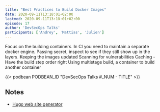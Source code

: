 ```yaml
---
title: "Best Practices to Build Docker Images"
date: 2020-09-11T13:18:01+02:00
lastmod: 2020-09-11T13:18:01+02:00
episode: 17
author: 'DevSecOps Talks'
participants: ['Andrey', 'Mattias', 'Julien']
---
```


Focus on the building containers.
In CI you need to maintain a separate docker engine. 
Passing secret, inspect to see if they still show up in the layers.
Keeping the images updated
Scanning for vulnerabilities
Caching - Have the build step order right
Using multistage build, a container to build another container


<!--more-->

<!-- Player -->

{{< podbean PODBEAN_ID "DevSecOps Talks #_NUM - TITLE" >}}

## Notes

- [Hugo web site generator](https://gohugo.io)
